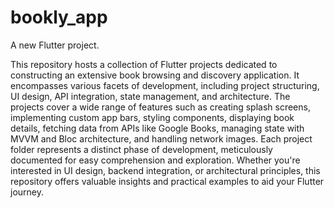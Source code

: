 # bookly_app

A new Flutter project.

This repository hosts a collection of Flutter projects dedicated to constructing an extensive book browsing and discovery application. It encompasses various facets of development, including project structuring, UI design, API integration, state management, and architecture. The projects cover a wide range of features such as creating splash screens, implementing custom app bars, styling components, displaying book details, fetching data from APIs like Google Books, managing state with MVVM and Bloc architecture, and handling network images. Each project folder represents a distinct phase of development, meticulously documented for easy comprehension and exploration. Whether you're interested in UI design, backend integration, or architectural principles, this repository offers valuable insights and practical examples to aid your Flutter journey. 
